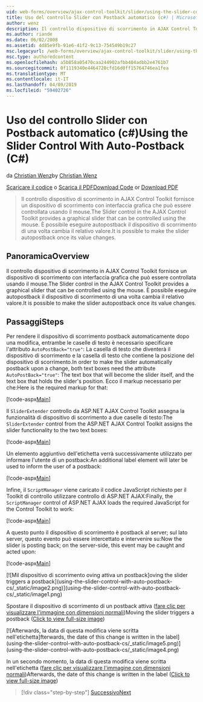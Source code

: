 ```yaml
---
uid: web-forms/overview/ajax-control-toolkit/slider/using-the-slider-control-with-auto-postback-cs
title: Uso del controllo Slider con Postback automatico (c#) | Microsoft Docs
author: wenz
description: Il controllo dispositivo di scorrimento in AJAX Control Toolkit fornisce un dispositivo di scorrimento con interfaccia grafica che può essere controllata usando il mouse. È possibile rendere il dispositivo di scorrimento autopost...
ms.author: riande
ms.date: 06/02/2008
ms.assetid: 4d85e9fb-91e6-41f2-9c13-754549b19c27
msc.legacyurl: /web-forms/overview/ajax-control-toolkit/slider/using-the-slider-control-with-auto-postback-cs
msc.type: authoredcontent
ms.openlocfilehash: a5b858a05470caa244902afbb404adbb2e4761b7
ms.sourcegitcommit: 0f1119340e4464720cfd16d0ff15764746ea1fea
ms.translationtype: MT
ms.contentlocale: it-IT
ms.lasthandoff: 04/09/2019
ms.locfileid: "59402726"
---
```

# <a name="using-the-slider-control-with-auto-postback-c"></a><span data-ttu-id="57d0d-104">Uso del controllo Slider con Postback automatico (c#)</span><span class="sxs-lookup"><span data-stu-id="57d0d-104">Using the Slider Control With Auto-Postback (C#)</span></span>

<span data-ttu-id="57d0d-105">da [Christian Wenz](https://github.com/wenz)</span><span class="sxs-lookup"><span data-stu-id="57d0d-105">by [Christian Wenz](https://github.com/wenz)</span></span>

<span data-ttu-id="57d0d-106">[Scaricare il codice](http://download.microsoft.com/download/9/3/f/93f8daea-bebd-4821-833b-95205389c7d0/Slider1.cs.zip) o [Scarica il PDF](http://download.microsoft.com/download/b/6/a/b6ae89ee-df69-4c87-9bfb-ad1eb2b23373/slider1CS.pdf)</span><span class="sxs-lookup"><span data-stu-id="57d0d-106">[Download Code](http://download.microsoft.com/download/9/3/f/93f8daea-bebd-4821-833b-95205389c7d0/Slider1.cs.zip) or [Download PDF](http://download.microsoft.com/download/b/6/a/b6ae89ee-df69-4c87-9bfb-ad1eb2b23373/slider1CS.pdf)</span></span>

> <span data-ttu-id="57d0d-107">Il controllo dispositivo di scorrimento in AJAX Control Toolkit fornisce un dispositivo di scorrimento con interfaccia grafica che può essere controllata usando il mouse.</span><span class="sxs-lookup"><span data-stu-id="57d0d-107">The Slider control in the AJAX Control Toolkit provides a graphical slider that can be controlled using the mouse.</span></span> <span data-ttu-id="57d0d-108">È possibile eseguire autopostback il dispositivo di scorrimento di una volta cambia il relativo valore.</span><span class="sxs-lookup"><span data-stu-id="57d0d-108">It is possible to make the slider autopostback once its value changes.</span></span>


## <a name="overview"></a><span data-ttu-id="57d0d-109">Panoramica</span><span class="sxs-lookup"><span data-stu-id="57d0d-109">Overview</span></span>

<span data-ttu-id="57d0d-110">Il controllo dispositivo di scorrimento in AJAX Control Toolkit fornisce un dispositivo di scorrimento con interfaccia grafica che può essere controllata usando il mouse.</span><span class="sxs-lookup"><span data-stu-id="57d0d-110">The Slider control in the AJAX Control Toolkit provides a graphical slider that can be controlled using the mouse.</span></span> <span data-ttu-id="57d0d-111">È possibile eseguire autopostback il dispositivo di scorrimento di una volta cambia il relativo valore.</span><span class="sxs-lookup"><span data-stu-id="57d0d-111">It is possible to make the slider autopostback once its value changes.</span></span>

## <a name="steps"></a><span data-ttu-id="57d0d-112">Passaggi</span><span class="sxs-lookup"><span data-stu-id="57d0d-112">Steps</span></span>

<span data-ttu-id="57d0d-113">Per rendere il dispositivo di scorrimento postback automaticamente dopo una modifica, entrambe le caselle di testo è necessario specificare l'attributo `AutoPostBack="true"`: La casella di testo che diventerà il dispositivo di scorrimento e la casella di testo che contiene la posizione del dispositivo di scorrimento.</span><span class="sxs-lookup"><span data-stu-id="57d0d-113">In order to make the slider automatically postback upon a change, both text boxes need the attribute `AutoPostBack="true"`: The text box that will become the slider itself, and the text box that holds the slider's position.</span></span> <span data-ttu-id="57d0d-114">Ecco il markup necessario per che:</span><span class="sxs-lookup"><span data-stu-id="57d0d-114">Here is the required markup for that:</span></span>

[!code-aspx[Main](using-the-slider-control-with-auto-postback-cs/samples/sample1.aspx)]

<span data-ttu-id="57d0d-115">Il `SliderExtender` controllo da ASP.NET AJAX Control Toolkit assegna la funzionalità di dispositivo di scorrimento a due caselle di testo:</span><span class="sxs-lookup"><span data-stu-id="57d0d-115">The `SliderExtender` control from the ASP.NET AJAX Control Toolkit assigns the slider functionality to the two text boxes:</span></span>

[!code-aspx[Main](using-the-slider-control-with-auto-postback-cs/samples/sample2.aspx)]

<span data-ttu-id="57d0d-116">Un elemento aggiuntivo dell'etichetta verrà successivamente utilizzato per informare l'utente di un postback:</span><span class="sxs-lookup"><span data-stu-id="57d0d-116">An additional label element will later be used to inform the user of a postback:</span></span>

[!code-aspx[Main](using-the-slider-control-with-auto-postback-cs/samples/sample3.aspx)]

<span data-ttu-id="57d0d-117">Infine, il `ScriptManager` viene caricato il codice JavaScript richiesto per il Toolkit di controllo utilizzare controllo di ASP.NET AJAX:</span><span class="sxs-lookup"><span data-stu-id="57d0d-117">Finally, the `ScriptManager` control of ASP.NET AJAX loads the required JavaScript for the Control Toolkit to work:</span></span>

[!code-aspx[Main](using-the-slider-control-with-auto-postback-cs/samples/sample4.aspx)]

<span data-ttu-id="57d0d-118">A questo punto il dispositivo di scorrimento è postback al server; sul lato server, questo evento può essere intercettato e intervenire su:</span><span class="sxs-lookup"><span data-stu-id="57d0d-118">Now the slider is posting back; on the server-side, this event may be caught and acted upon:</span></span>

[!code-aspx[Main](using-the-slider-control-with-auto-postback-cs/samples/sample5.aspx)]


[![M<span data-ttu-id="57d0d-119">il dispositivo di scorrimento oving attiva un postback]</span><span class="sxs-lookup"><span data-stu-id="57d0d-119">oving the slider triggers a postback]</span></span>(using-the-slider-control-with-auto-postback-cs/_static/image2.png)](using-the-slider-control-with-auto-postback-cs/_static/image1.png)

<span data-ttu-id="57d0d-120">Spostare il dispositivo di scorrimento di un postback attiva ([fare clic per visualizzare l'immagine con dimensioni normali](using-the-slider-control-with-auto-postback-cs/_static/image3.png))</span><span class="sxs-lookup"><span data-stu-id="57d0d-120">Moving the slider triggers a postback ([Click to view full-size image](using-the-slider-control-with-auto-postback-cs/_static/image3.png))</span></span>


[![A<span data-ttu-id="57d0d-121">fterwards, la data di questa modifica viene scritta nell'etichetta]</span><span class="sxs-lookup"><span data-stu-id="57d0d-121">fterwards, the date of this change is written in the label]</span></span>(using-the-slider-control-with-auto-postback-cs/_static/image5.png)](using-the-slider-control-with-auto-postback-cs/_static/image4.png)

<span data-ttu-id="57d0d-122">In un secondo momento, la data di questa modifica viene scritta nell'etichetta ([fare clic per visualizzare l'immagine con dimensioni normali](using-the-slider-control-with-auto-postback-cs/_static/image6.png))</span><span class="sxs-lookup"><span data-stu-id="57d0d-122">Afterwards, the date of this change is written in the label ([Click to view full-size image](using-the-slider-control-with-auto-postback-cs/_static/image6.png))</span></span>

> [!div class="step-by-step"]
> [<span data-ttu-id="57d0d-123">Successivo</span><span class="sxs-lookup"><span data-stu-id="57d0d-123">Next</span></span>](databinding-the-slider-control-cs.md)
